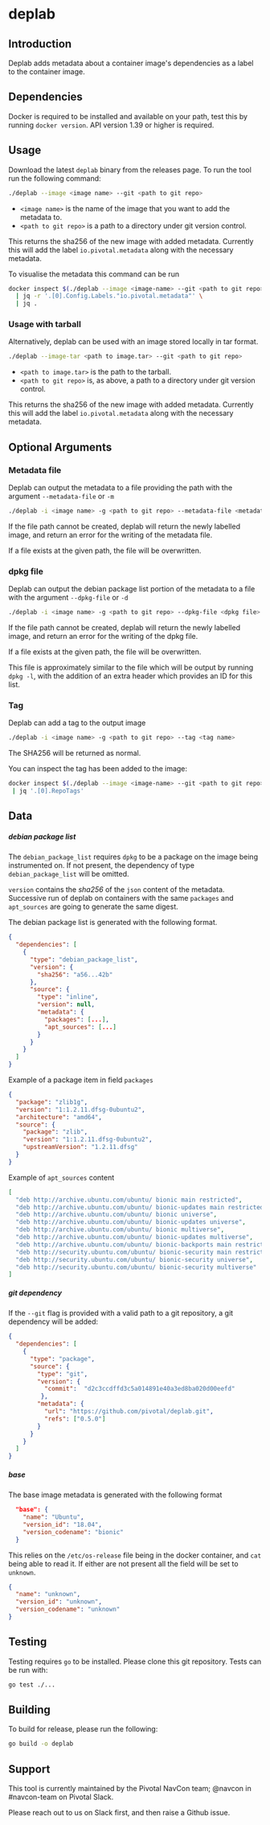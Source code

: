 # deplab

## Introduction
Deplab adds metadata about a container image's dependencies as a label to the container image.

## Dependencies
Docker is required to be installed and available on your path, test this by running `docker version`.
API version 1.39 or higher is required.

## Usage
Download the latest `deplab` binary from the releases page.
To run the tool run the following command:
```bash
./deplab --image <image name> --git <path to git repo>
```

* `<image name>` is the name of the image that you want to add the metadata to.
* `<path to git repo>` is a path to a directory under git version control.

This returns the sha256 of the new image with added metadata.
Currently this will add the label `io.pivotal.metadata` along with the necessary metadata.

To visualise the metadata this command can be run

```bash
docker inspect $(./deplab --image <image-name> --git <path to git repo>) \
  | jq -r '.[0].Config.Labels."io.pivotal.metadata"' \ 
  | jq .
```

### Usage with tarball

Alternatively, deplab can be used with an image stored locally in tar format.

```bash
./deplab --image-tar <path to image.tar> --git <path to git repo>
```

* `<path to image.tar>` is the path to the tarball.
* `<path to git repo>` is, as above, a path to a directory under git version control.

This returns the sha256 of the new image with added metadata.
Currently this will add the label `io.pivotal.metadata` along with the necessary metadata.

## Optional Arguments

### Metadata file
Deplab can output the metadata to a file providing the path with the argument `--metadata-file` or `-m` 

```bash
./deplab -i <image name> -g <path to git repo> --metadata-file <metadata file>
```

If the file path cannot be created, deplab will return the newly labelled image, and return an error for the writing of the metadata file. 

If a file exists at the given path, the file will be overwritten.

### dpkg file
Deplab can output the debian package list portion of the metadata to a file with the argument `--dpkg-file` or `-d`

```bash
./deplab -i <image name> -g <path to git repo> --dpkg-file <dpkg file>
```

If the file path cannot be created, deplab will return the newly labelled image, and return an error for the writing of the dpkg file. 

If a file exists at the given path, the file will be overwritten.

This file is approximately similar to the file which will be output by running `dpkg -l`, with the addition of an extra header which provides an ID for this list.

### Tag
Deplab can add a tag to the output image

```bash
./deplab -i <image name> -g <path to git repo> --tag <tag name>
```
The SHA256 will be returned as normal.

You can inspect the tag has been added to the image:
```bash
docker inspect $(./deplab --image <image-name> --git <path to git repo> --tag <tag name>) \
 | jq '.[0].RepoTags'
```
 
## Data

##### debian package list

The `debian_package_list` requires `dpkg` to be a package on the image being instrumented on. If not present, the dependency of type `debian_package_list` will be omitted.

`version` contains the _sha256_ of the `json` content of the metadata. Successive run of deplab on containers with the same `packages` and `apt_sources` are going to generate the same digest.

The debian package list is generated with the following format.

```json
{
  "dependencies": [
    {
      "type": "debian_package_list",
      "version": {
        "sha256": "a56...42b"
      },
      "source": {
        "type": "inline",
        "version": null,
        "metadata": {
          "packages": [...],
          "apt_sources": [...]
        }
      }
    }
  ]
}
```



Example of a package item in field `packages` 

```json
{
  "package": "zlib1g",
  "version": "1:1.2.11.dfsg-0ubuntu2",
  "architecture": "amd64",
  "source": {
    "package": "zlib",
    "version": "1:1.2.11.dfsg-0ubuntu2",
    "upstreamVersion": "1.2.11.dfsg"
  }
}
```

Example of `apt_sources` content

```json
[
  "deb http://archive.ubuntu.com/ubuntu/ bionic main restricted",
  "deb http://archive.ubuntu.com/ubuntu/ bionic-updates main restricted",
  "deb http://archive.ubuntu.com/ubuntu/ bionic universe",
  "deb http://archive.ubuntu.com/ubuntu/ bionic-updates universe",
  "deb http://archive.ubuntu.com/ubuntu/ bionic multiverse",
  "deb http://archive.ubuntu.com/ubuntu/ bionic-updates multiverse",
  "deb http://archive.ubuntu.com/ubuntu/ bionic-backports main restricted universe multiverse",
  "deb http://security.ubuntu.com/ubuntu/ bionic-security main restricted",
  "deb http://security.ubuntu.com/ubuntu/ bionic-security universe",
  "deb http://security.ubuntu.com/ubuntu/ bionic-security multiverse"
]
```

##### git dependency
If the `--git` flag is provided with a valid path to a git repository, a git dependency will be added:
```json
{
  "dependencies": [
    {
      "type": "package",
      "source": {
        "type": "git",
        "version": {
          "commit":  "d2c3ccdffd3c5a014891e40a3ed8ba020d00eefd"
         },
        "metadata": {
          "url": "https://github.com/pivotal/deplab.git",
          "refs": ["0.5.0"]
        }
      }
    }
  ]
}
```

##### base
The base image metadata is generated with the following format
```json
  "base": {
    "name": "Ubuntu",
    "version_id": "18.04",
    "version_codename": "bionic"
  }
```

This relies on the `/etc/os-release` file being in the docker container, and `cat` being able to read it. If either are not present all the field will be set to `unknown`.

```json
{
  "name": "unknown",
  "version_id": "unknown",
  "version_codename": "unknown"
}
```

## Testing
Testing requires `go` to be installed.  Please clone this git repository.  Tests can be run with:
```bash
go test ./...
```

## Building

To build for release, please run the following:
```bash
go build -o deplab
```

## Support

This tool is currently maintained by the Pivotal NavCon team;
@navcon in #navcon-team on Pivotal Slack.

Please reach out to us on Slack first, and then raise a Github issue.
